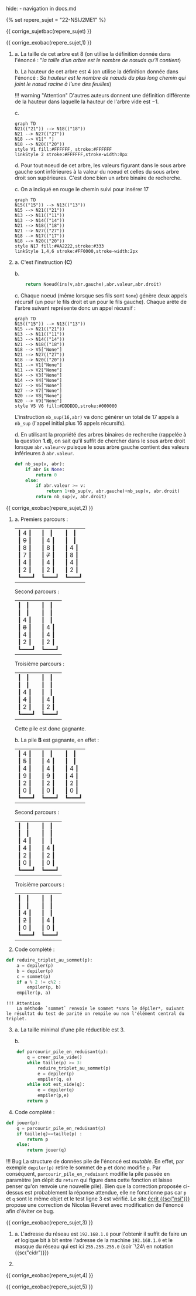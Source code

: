 hide: - navigation  in docs.md

{% set repere_sujet = "22-NSIJ2ME1" %}

{{ corrige_sujetbac(repere_sujet) }}


{{ corrige_exobac(repere_sujet,1) }}

1.  a. La taille de cet arbre est 8 (on utilise la définition donnée dans l'énoncé : "*la taille d’un arbre est le nombre de nœuds qu’il contient*)
    
    b.  La hauteur de cet arbre est 4 (on utilise la définition  donnée dans l'énoncé : *Sa hauteur est le nombre de nœuds du plus long chemin qui joint le nœud racine à l’une des feuilles*)
    
    !!! warning "Attention"
        D'autres auteurs donnent une définition différente de la hauteur dans laquelle la hauteur de l'arbre vide est $-1$.

    c.
    ```mermaid
    graph TD
    N21(("21")) --> N18(("18"))
    N21 --> N27(("27"))
    N18 --> V1[" "]
    N18 --> N20(("20"))
    style V1 fill:#FFFFFF, stroke:#FFFFFF
    linkStyle 2 stroke:#FFFFFF,stroke-width:0px
    ```

    d. Pour tout noeud de cet arbre, les valeurs figurant dans le sous arbre gauche sont inférieures à la valeur du noeud et celles du sous arbre droit son supérieures. C'est donc bien un arbre binaire de recherche.

    c. On a indiqué en rouge le chemin suivi pour insérer 17
    ```mermaid
    graph TD
    N15(("15")) --> N13(("13"))
    N15 --> N21(("21"))
    N13 --> N11(("11"))
    N13 --> N14(("14"))
    N21 --> N18(("18"))
    N21 --> N27(("27"))
    N18 --> N17(("17"))
    N18 --> N20(("20"))
    style N17 fill:#AA2222,stroke:#333
    linkStyle 1,4,6 stroke:#FF0000,stroke-width:2px
    ```

2.  a. C'est l'instruction **(C)** 

    b.  
    ```python
        return Noeud(ins(v,abr.gauche),abr.valeur,abr.droit)
    ```

    c. Chaque noeud (même lorsque ses fils sont `None`) génère deux appels récursif (un pour le fils droit et un pour le fils gauche). Chaque arête de l'arbre suivant représente donc un appel récursif :
    ```mermaid
    graph TD
    N15(("15")) --> N13(("13"))
    N15 --> N21(("21"))
    N13 --> N11(("11"))
    N13 --> N14(("14"))
    N21 --> N18(("18"))
    N18 --> V5["None"]
    N21 --> N27(("27"))
    N18 --> N20(("20"))
    N11 --> V1["None"]
    N11 --> V2["None"]
    N14 --> V3["None"]
    N14 --> V4["None"]
    N27 --> V6["None"]
    N27 --> V7["None"]
    N20 --> V8["None"]
    N20 --> V9["None"]
    style V5 V6 fill:#DDDDDD,stroke:#000000
    ```
    L'instruction `nb_sup(16,abr)` va donc générer un total de 17 appels à `nb_sup` (l'appel initial plus 16 appels récursifs).

    d. En utilisant la propriété des arbres binaires de recherche (rappelée à la question **1.d**), on sait qu'il suffit de chercher dans le sous arbre droit lorsque `abr.valeur<v`  puisque le sous arbre gauche contient des valeurs inférieures à `abr.valeur`.

    ```python
    def nb_sup(v, abr):
        if abr is None:
            return 0
        else:
            if abr.valeur >= v:
                return 1+nb_sup(v, abr.gauche)+nb_sup(v, abr.droit)
            return nb_sup(v, abr.droit)
    ```


{{ corrige_exobac(repere_sujet,2) }}

1.  a.
    Premiers parcours :
    <table><tr>
    <td class="box">
    &#9475;&nbsp;<span class="rouge">4</span>&nbsp;&#9475;<br>
    &#9475;&nbsp;<span class="rouge"><del>9</del></span>&nbsp;&#9475;<br>
    &#9475;&nbsp;<span class="rouge">8</span>&nbsp;&#9475;<br>
    &#9475;&nbsp;7&nbsp;&#9475;<br>
    &#9475;&nbsp;4&nbsp;&#9475;<br>
    &#9475;&nbsp;2&nbsp;&#9475;<br>
    &#9495;&#9473;&#9473;&#9473;&#9499;
    </td>
    <td>
    <div class="box">
    &#9475;   &nbsp; &#9475;<br>
    &#9475; 4 &#9475;<br>
    &#9475; <span class="rouge">8</span> &#9475;<br>
    &#9475; <span class="rouge"><del>7</del></span> &#9475;<br>
    &#9475; <span class="rouge">4</span> &#9475;<br>
    &#9475; 2 &#9475;<br>
    &#9495;&#9473;&#9473;&#9473;&#9499;
    </div>
    </td>
    <td>
    <div class="box">
    &#9475;   &nbsp; &#9475;<br>
    &#9475;   &nbsp; &#9475;<br>
    &#9475; 4 &#9475;<br>
    &#9475; 8 &#9475;<br>
    &#9475; 4 &#9475;<br>
    &#9475; 2 &#9475;<br>
    &#9495;&#9473;&#9473;&#9473;&#9499;
    </div>
    </td>
    </tr></table>
    Second parcours :
    <table><tr>
    <td>
    <div class="box">
    &#9475;   &nbsp; &#9475;<br>
    &#9475;   &nbsp; &#9475;<br>
    &#9475; <span class="rouge">4</span> &#9475;<br>
    &#9475; <span class="rouge"><del>8</del></span> &#9475;<br>
    &#9475; <span class="rouge">4</span> &#9475;<br>
    &#9475; 2 &#9475;<br>
    &#9495;&#9473;&#9473;&#9473;&#9499;
    </div>
    </td>
    <td>
    <div class="box">
    &#9475;   &nbsp; &#9475;<br>
    &#9475;   &nbsp; &#9475;<br>
    &#9475;   &nbsp; &#9475;<br>
    &#9475; 4 &#9475;<br>
    &#9475; 4 &#9475;<br>
    &#9475; 2 &#9475;<br>
    &#9495;&#9473;&#9473;&#9473;&#9499;
    </div>
    </td>
    </tr></table>
    Troisième parcours :
    <table><tr>
    <td>
    <div class="box">
    &#9475;   &nbsp; &#9475;<br>
    &#9475;   &nbsp; &#9475;<br>
    &#9475; <span class="rouge">4</span> &#9475;<br>
    &#9475; <span class="rouge"><del>4</del></span> &#9475;<br>
    &#9475; <span class="rouge">2</span> &#9475;<br>
    &#9495;&#9473;&#9473;&#9473;&#9499;
    </div>
    </td>
    <td>
    <div class="box">
    &#9475;   &nbsp; &#9475;<br>
    &#9475;   &nbsp; &#9475;<br>
    &#9475;   &nbsp; &#9475;<br>
    &#9475; 4 &#9475;<br>
    &#9475; 2 &#9475;<br>
    &#9495;&#9473;&#9473;&#9473;&#9499;
    </div>
    </td>
    </tr></table>
    Cette pile est donc gagnante.

    b. La pile **B** est gagnante, en effet :
    <table><tr>
    <td>
    <div class="box">
    &#9475; <span class="rouge">4</span> &#9475;<br>
    &#9475; <span class="rouge"><del>5</del></span> &#9475;<br>
    &#9475; <span class="rouge">4</span> &#9475;<br>
    &#9475; 9 &#9475;<br>
    &#9475; 2 &#9475;<br>
    &#9475; 0 &#9475;<br>
    &#9495;&#9473;&#9473;&#9473;&#9499;
    </div>
    </td>
    <td>
    <div class="box">
    &#9475;   &nbsp; &#9475;<br>
    &#9475; 4 &#9475;<br>
    &#9475; <span class="rouge">4</span> &#9475;<br>
    &#9475; <span class="rouge"><del>9</del></span> &#9475;<br>
    &#9475; <span class="rouge">2</span> &#9475;<br>
    &#9475; 0 &#9475;<br>
    &#9495;&#9473;&#9473;&#9473;&#9499;
    </div>
    </td>
    <td>
    <div class="box">
    &#9475;   &nbsp; &#9475;<br>
    &#9475;   &nbsp; &#9475;<br>
    &#9475; 4 &#9475;<br>
    &#9475; 4 &#9475;<br>
    &#9475; 2 &#9475;<br>
    &#9475; 0 &#9475;<br>
    &#9495;&#9473;&#9473;&#9473;&#9499;
    </div>
    </td>
    </tr></table>
    Second parcours :
    <table><tr>
    <td>
    <div class="box">
    &#9475;   &nbsp; &#9475;<br>
    &#9475;   &nbsp; &#9475;<br>
    &#9475; <span class="rouge">4</span> &#9475;<br>
    &#9475; <span class="rouge"><del>4</del></span> &#9475;<br>
    &#9475; <span class="rouge">2</span> &#9475;<br>
    &#9475; 0 &#9475;<br>
    &#9495;&#9473;&#9473;&#9473;&#9499;
    </div>
    </td>
    <td>
    <div class="box">
    &#9475;   &nbsp; &#9475;<br>
    &#9475;   &nbsp; &#9475;<br>
    &#9475;   &nbsp; &#9475;<br>
    &#9475; 4 &#9475;<br>
    &#9475; 2 &#9475;<br>
    &#9475; 0 &#9475;<br>
    &#9495;&#9473;&#9473;&#9473;&#9499;
    </div>
    </td>
    </tr></table>
    Troisième parcours :
    <table><tr>
    <td>
    <div class="box">
    &#9475;   &nbsp; &#9475;<br>
    &#9475;   &nbsp; &#9475;<br>
    &#9475; <span class="rouge">4</span> &#9475;<br>
    &#9475; <span class="rouge"><del>2</del></span> &#9475;<br>
    &#9475; <span class="rouge">0</span> &#9475;<br>
    &#9495;&#9473;&#9473;&#9473;&#9499;
    </div>
    </td>
    <td>
    <div class="box">
    &#9475;   &nbsp; &#9475;<br>
    &#9475;   &nbsp; &#9475;<br>
    &#9475;   &nbsp; &#9475;<br>
    &#9475; 4 &#9475;<br>
    &#9475; 0 &#9475;<br>
    &#9495;&#9473;&#9473;&#9473;&#9499;
    </div>
    </td>
    </tr></table>

2. Code complété :
```python
def reduire_triplet_au_sommet(p):
    a = depiler(p)
    b = depiler(p)
    c = sommet(p)
    if a % 2 != c%2 :
        empiler(p, b)
    empiler(p, a)
```

    !!! Attention
        La méthode `sommet` renvoie le sommet *sans le dépiler*, suivant le résultat du test de parité on rempile ou non l'élément central du triplet.

3.  a. La taille minimal d'une pile réductible est 3.

    b. 
```python
    def parcourir_pile_en_reduisant(p):
        q = creer_pile_vide()
        while taille(p) >= 3:
            reduire_triplet_au_sommet(p)
            e = depiler(p)
            empiler(q, e)
        while not est_vide(q):
            e = depiler(q)
            empiler(p,e)
        return p
```

4.  Code complété :

```python linenums="1"
def jouer(p):
    q = parcourir_pile_en_reduisant(p)
    if taille(q)==taille(p) :
        return p
    else:
        return jouer(q)
``` 

!!! Bug
    La structure de données pile de l'énoncé est *mutable*. En effet, par exemple `depiler(p)` retire le sommet de `p` et donc modifie `p`. Par conséquent, `parcourir_pile_en_reduisant` modifie la pile passée en paramètre (en dépit du `return` qui figure dans cette fonction et laisse penser qu'on renvoie une nouvelle pile). Bien que la correction proposée ci-dessus est probablement la réponse attendue, elle ne fonctionne pas car `p` et `q` sont le même objet et le test ligne 3 est vérifié. 
    Le site [écrit {{sc("nsi")}}](https://e-nsi.gitlab.io/ecrit/Struct/22-ME2-ex2/) propose une correction de Nicolas Reveret avec modification de l'énoncé afin d'éviter ce bug.

{{ corrige_exobac(repere_sujet,3) }}

1.  a. L'adresse du réseau est `192.168.1.0` pour l'obtenir il suffit de faire un *et* logique bit à bit entre l'adresse de la machine `192.168.1.0` et le masque du réseau qui est ici `255.255.255.0` (soir `\24\ en notation {{sc("cidr")}})

2.  

{{ corrige_exobac(repere_sujet,4) }}

{{ corrige_exobac(repere_sujet,5) }}
